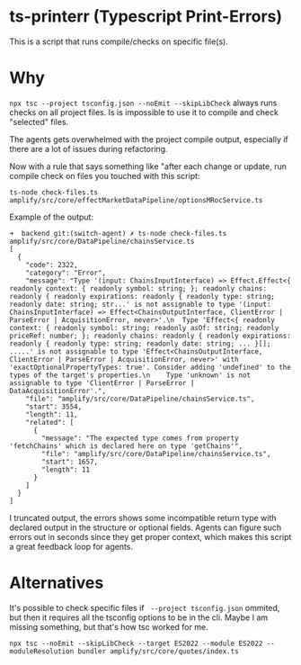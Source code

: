 # ts-printerr (Typescript Print-Errors)

This is a script that runs compile/checks on specific file(s).

# Why

`npx tsc --project tsconfig.json --noEmit --skipLibCheck` always runs checks on all project files. Is is impossible to use it to compile and check "selected" files. 

The agents gets overwhelmed with the project compile output, especially if there are a lot of issues during refactoring.

Now with a rule that says something like "after each change or update, run compile check on files you touched with this script:   

`ts-node check-files.ts amplify/src/core/effectMarketDataPipeline/optionsMRocService.ts`

Example of the output:

```
➜  backend git:(switch-agent) ✗ ts-node check-files.ts amplify/src/core/DataPipeline/chainsService.ts
[
  {
    "code": 2322,
    "category": "Error",
    "message": "Type '(input: ChainsInputInterface) => Effect.Effect<{ readonly context: { readonly symbol: string; }; readonly chains: readonly { readonly expirations: readonly { readonly type: string; readonly date: string; str...' is not assignable to type '(input: ChainsInputInterface) => Effect<ChainsOutputInterface, ClientError | ParseError | AcquisitionError, never>'.\n  Type 'Effect<{ readonly context: { readonly symbol: string; readonly asOf: string; readonly priceRef: number; }; readonly chains: readonly { readonly expirations: readonly { readonly type: string; readonly date: string; ... }[]; .....' is not assignable to type 'Effect<ChainsOutputInterface, ClientError | ParseError | AcquisitionError, never>' with 'exactOptionalPropertyTypes: true'. Consider adding 'undefined' to the types of the target's properties.\n    Type 'unknown' is not assignable to type 'ClientError | ParseError | DataAcquisitionError'.",
    "file": "amplify/src/core/DataPipeline/chainsService.ts",
    "start": 3554,
    "length": 11,
    "related": [
      {
        "message": "The expected type comes from property 'fetchChains' which is declared here on type 'getChains'",
        "file": "amplify/src/core/DataPipeline/chainsService.ts",
        "start": 1657,
        "length": 11
      }
    ]
  }
]
```

I truncated output, the errors shows some incompatible return type with declared output in the structure or optional fields. Agents can figure such errors out in seconds since they get proper context, which makes this script a great feedback loop for agents.

# Alternatives

It's possible to check specific files if ` --project tsconfig.json` ommited, but then it requires all the tsconfig options to be in the cli. Maybe I am missing something, but that's how tsc worked for me. 

`npx tsc --noEmit --skipLibCheck --target ES2022 --module ES2022 --moduleResolution bundler amplify/src/core/quotes/index.ts`
